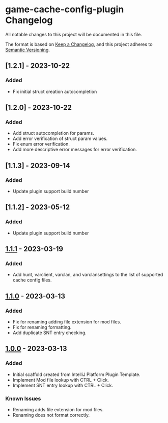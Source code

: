 <!-- Keep a Changelog guide -> https://keepachangelog.com -->

# game-cache-config-plugin Changelog

All notable changes to this project will be documented in this file.

The format is based on [Keep a Changelog](https://keepachangelog.com/en/1.0.0/),
and this project adheres to [Semantic Versioning](https://semver.org/spec/v2.0.0.html).

## [1.2.1] - 2023-10-22

### Added

- Fix initial struct creation autocompletion

## [1.2.0] - 2023-10-22

### Added

- Add struct autocompletion for params.
- Add error verification of struct param values.
- Fix enum error verification.
- Add more descriptive error messages for error verification.

## [1.1.3] - 2023-09-14

### Added

- Update plugin support build number

## [1.1.2] - 2023-05-12

### Added

- Update plugin support build number

## [1.1.1] - 2023-03-19

### Added

- Add hunt, varclient, varclan, and varclansettings to the list of supported cache config files.

## [1.1.0] - 2023-03-13

### Added

- Fix for renaming adding file extension for mod files. 
- Fix for renaming formatting. 
- Add duplicate SNT entry checking.

## [1.0.0] - 2023-03-13

### Added

- Initial scaffold created from IntelliJ Platform Plugin Template. 
- Implement Mod file lookup with CTRL + Click. 
- Implement SNT entry lookup with CTRL + Click.

### Known Issues

- Renaming adds file extension for mod files. 
- Renaming does not format correctly.

[unreleased]: https://github.com/shantyps/game-cache-config-plugin/compare/v1.1.1...HEAD
[1.1.1]: https://github.com/shantyps/game-cache-config-plugin/compare/v1.1.0...v1.1.1
[1.1.0]: https://github.com/shantyps/game-cache-config-plugin/compare/v1.0.0...v1.1.0
[1.0.0]: https://github.com/shantyps/game-cache-config-plugin/releases/tag/v1.0.0